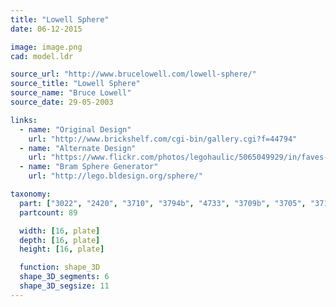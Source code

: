```yaml
---
title: "Lowell Sphere"
date: 06-12-2015

image: image.png
cad: model.ldr

source_url: "http://www.brucelowell.com/lowell-sphere/"
source_title: "Lowell Sphere"
source_name: "Bruce Lowell"
source_date: 29-05-2003

links:
  - name: "Original Design"
    url: "http://www.brickshelf.com/cgi-bin/gallery.cgi?f=44794"
  - name: "Alternate Design"
    url: "https://www.flickr.com/photos/legohaulic/5065049929/in/faves-64049564@N03/"
  - name: "Bram Sphere Generator"
    url: "http://lego.bldesign.org/sphere/"

taxonomy:
  part: ["3022", "2420", "3710", "3794b", "4733", "3709b", "3705", "3713"]
  partcount: 89

  width: [16, plate]
  depth: [16, plate]
  height: [16, plate]

  function: shape_3D
  shape_3D_segments: 6
  shape_3D_segsize: 11
---
```

